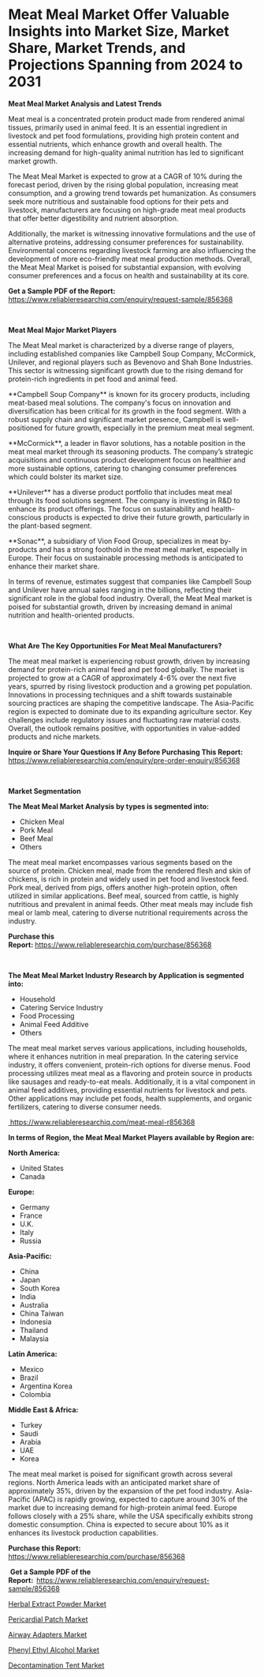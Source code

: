 <p><h1>Meat Meal Market Offer Valuable Insights into Market Size, Market Share, Market Trends, and Projections Spanning from 2024 to 2031</h1></p><p><strong>Meat Meal Market Analysis and Latest Trends</strong></p>
<p><p>Meat meal is a concentrated protein product made from rendered animal tissues, primarily used in animal feed. It is an essential ingredient in livestock and pet food formulations, providing high protein content and essential nutrients, which enhance growth and overall health. The increasing demand for high-quality animal nutrition has led to significant market growth.</p><p>The Meat Meal Market is expected to grow at a CAGR of 10% during the forecast period, driven by the rising global population, increasing meat consumption, and a growing trend towards pet humanization. As consumers seek more nutritious and sustainable food options for their pets and livestock, manufacturers are focusing on high-grade meat meal products that offer better digestibility and nutrient absorption. </p><p>Additionally, the market is witnessing innovative formulations and the use of alternative proteins, addressing consumer preferences for sustainability. Environmental concerns regarding livestock farming are also influencing the development of more eco-friendly meat meal production methods. Overall, the Meat Meal Market is poised for substantial expansion, with evolving consumer preferences and a focus on health and sustainability at its core.</p></p>
<p><strong>Get a Sample PDF of the Report:&nbsp;</strong> <a href="https://www.reliableresearchiq.com/enquiry/request-sample/856368?utm_campaign=1088&utm_medium=2&utm_source=Github&utm_content=ia&utm_term=08112024&utm_id=meat-meal">https://www.reliableresearchiq.com/enquiry/request-sample/856368</a></p>
<p>&nbsp;</p>
<p><strong>Meat Meal Major Market Players</strong></p>
<p><p>The Meat Meal market is characterized by a diverse range of players, including established companies like Campbell Soup Company, McCormick, Unilever, and regional players such as Bevenovo and Shah Bone Industries. This sector is witnessing significant growth due to the rising demand for protein-rich ingredients in pet food and animal feed.</p><p>**Campbell Soup Company** is known for its grocery products, including meat-based meal solutions. The company's focus on innovation and diversification has been critical for its growth in the food segment. With a robust supply chain and significant market presence, Campbell is well-positioned for future growth, especially in the premium meat meal segment.</p><p>**McCormick**, a leader in flavor solutions, has a notable position in the meat meal market through its seasoning products. The company’s strategic acquisitions and continuous product development focus on healthier and more sustainable options, catering to changing consumer preferences which could bolster its market size.</p><p>**Unilever** has a diverse product portfolio that includes meat meal through its food solutions segment. The company is investing in R&D to enhance its product offerings. The focus on sustainability and health-conscious products is expected to drive their future growth, particularly in the plant-based segment.</p><p>**Sonac**, a subsidiary of Vion Food Group, specializes in meat by-products and has a strong foothold in the meat meal market, especially in Europe. Their focus on sustainable processing methods is anticipated to enhance their market share.</p><p>In terms of revenue, estimates suggest that companies like Campbell Soup and Unilever have annual sales ranging in the billions, reflecting their significant role in the global food industry. Overall, the Meat Meal market is poised for substantial growth, driven by increasing demand in animal nutrition and health-oriented products.</p></p>
<p>&nbsp;</p>
<p><strong>What Are The Key Opportunities For Meat Meal Manufacturers?</strong></p>
<p><p>The meat meal market is experiencing robust growth, driven by increasing demand for protein-rich animal feed and pet food globally. The market is projected to grow at a CAGR of approximately 4-6% over the next five years, spurred by rising livestock production and a growing pet population. Innovations in processing techniques and a shift towards sustainable sourcing practices are shaping the competitive landscape. The Asia-Pacific region is expected to dominate due to its expanding agriculture sector. Key challenges include regulatory issues and fluctuating raw material costs. Overall, the outlook remains positive, with opportunities in value-added products and niche markets.</p></p>
<p><strong>Inquire or Share Your Questions If Any Before Purchasing This Report:</strong> <a href="https://www.reliableresearchiq.com/enquiry/pre-order-enquiry/856368?utm_campaign=1088&utm_medium=2&utm_source=Github&utm_content=ia&utm_term=08112024&utm_id=meat-meal">https://www.reliableresearchiq.com/enquiry/pre-order-enquiry/856368</a></p>
<p>&nbsp;</p>
<p><strong>Market Segmentation</strong></p>
<p><strong>The Meat Meal Market Analysis by types is segmented into:</strong></p>
<p><ul><li>Chicken Meal</li><li>Pork Meal</li><li>Beef Meal</li><li>Others</li></ul></p>
<p><p>The meat meal market encompasses various segments based on the source of protein. Chicken meal, made from the rendered flesh and skin of chickens, is rich in protein and widely used in pet food and livestock feed. Pork meal, derived from pigs, offers another high-protein option, often utilized in similar applications. Beef meal, sourced from cattle, is highly nutritious and prevalent in animal feeds. Other meat meals may include fish meal or lamb meal, catering to diverse nutritional requirements across the industry.</p></p>
<p><strong>Purchase this Report:&nbsp;</strong><a href="https://www.reliableresearchiq.com/purchase/856368?utm_campaign=1088&utm_medium=2&utm_source=Github&utm_content=ia&utm_term=08112024&utm_id=meat-meal">https://www.reliableresearchiq.com/purchase/856368</a></p>
<p>&nbsp;</p>
<p><strong>The Meat Meal Market Industry Research by Application is segmented into:</strong></p>
<p><ul><li>Household</li><li>Catering Service Industry</li><li>Food Processing</li><li>Animal Feed Additive</li><li>Others</li></ul></p>
<p><p>The meat meal market serves various applications, including households, where it enhances nutrition in meal preparation. In the catering service industry, it offers convenient, protein-rich options for diverse menus. Food processing utilizes meat meal as a flavoring and protein source in products like sausages and ready-to-eat meals. Additionally, it is a vital component in animal feed additives, providing essential nutrients for livestock and pets. Other applications may include pet foods, health supplements, and organic fertilizers, catering to diverse consumer needs.</p></p>
<p><a href="https://www.reliableresearchiq.com/meat-meal-r856368?utm_campaign=1088&utm_medium=2&utm_source=Github&utm_content=ia&utm_term=08112024&utm_id=meat-meal">&nbsp;https://www.reliableresearchiq.com/meat-meal-r856368</a></p>
<p><strong>In terms of Region, the Meat Meal Market Players available by Region are:</strong></p>
<p>
    <p> <strong> North America: </strong>
        <ul>
            <li>United States</li>
            <li>Canada</li>
        </ul>
        </p> 
    <p> <strong> Europe: </strong>
        <ul>
            <li>Germany</li>
            <li>France</li>
            <li>U.K.</li>
            <li>Italy</li>
            <li>Russia</li>
        </ul>
        </p> 
    <p> <strong> Asia-Pacific: </strong>
        <ul>
            <li>China</li>
            <li>Japan</li>
            <li>South Korea</li>
            <li>India</li>
            <li>Australia</li>
            <li>China Taiwan</li>
            <li>Indonesia</li>
            <li>Thailand</li>
            <li>Malaysia</li>
        </ul>
        </p> 
    <p> <strong> Latin America: </strong>
        <ul>
            <li>Mexico</li>
            <li>Brazil</li>
            <li>Argentina Korea</li>
            <li>Colombia</li>
        </ul>
        </p> 
    <p> <strong> Middle East & Africa: </strong>
        <ul>
            <li>Turkey</li>
            <li>Saudi</li>
            <li>Arabia</li>
            <li>UAE</li>
            <li>Korea</li>
        </ul>
    </p>
    </p>
<p><p>The meat meal market is poised for significant growth across several regions. North America leads with an anticipated market share of approximately 35%, driven by the expansion of the pet food industry. Asia-Pacific (APAC) is rapidly growing, expected to capture around 30% of the market due to increasing demand for high-protein animal feed. Europe follows closely with a 25% share, while the USA specifically exhibits strong domestic consumption. China is expected to secure about 10% as it enhances its livestock production capabilities.</p></p>
<p><strong>Purchase this Report: </strong><a href="https://www.reliableresearchiq.com/purchase/856368?utm_campaign=1088&utm_medium=2&utm_source=Github&utm_content=ia&utm_term=08112024&utm_id=meat-meal">https://www.reliableresearchiq.com/purchase/856368</a></p>
<p>&nbsp;<strong>Get a Sample PDF of the Report:&nbsp;&nbsp;</strong><a href="https://www.reliableresearchiq.com/enquiry/request-sample/856368?utm_campaign=1088&utm_medium=2&utm_source=Github&utm_content=ia&utm_term=08112024&utm_id=meat-meal">https://www.reliableresearchiq.com/enquiry/request-sample/856368</a></p>
<p><strong></strong></p>
<p><p><a href="https://github.com/wanvigsqmunsenr/Market-Research-Report-List-1/blob/main/herbal-extract-powder-market.md?utm_campaign=1088&utm_medium=2&utm_source=Github&utm_content=ia&utm_term=08112024&utm_id=meat-meal">Herbal Extract Powder Market</a></p><p><a href="https://issuu.com/reportprime-2/docs/pericardial-patch-market-size-2030._1ff6927eaa8954?utm_campaign=1088&utm_medium=2&utm_source=Github&utm_content=ia&utm_term=08112024&utm_id=meat-meal">Pericardial Patch Market</a></p><p><a href="https://issuu.com/reportprime-2/docs/airway-adapters-market-size-2030.pp_4df98e5d9434f1?utm_campaign=1088&utm_medium=2&utm_source=Github&utm_content=ia&utm_term=08112024&utm_id=meat-meal">Airway Adapters Market</a></p><p><a href="https://github.com/alea79alre/Market-Research-Report-List-1/blob/main/phenyl-ethyl-alcohol-market.md?utm_campaign=1088&utm_medium=2&utm_source=Github&utm_content=ia&utm_term=08112024&utm_id=meat-meal">Phenyl Ethyl Alcohol Market</a></p><p><a href="https://issuu.com/reportprime-2/docs/decontamination-tent-market-size-20_236167be6b19f4?utm_campaign=1088&utm_medium=2&utm_source=Github&utm_content=ia&utm_term=08112024&utm_id=meat-meal">Decontamination Tent Market</a></p></p>